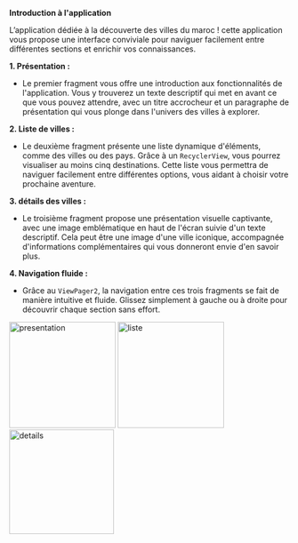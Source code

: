 **Introduction à l'application**

L’application dédiée à la découverte des villes du maroc ! cette application vous propose une interface conviviale pour naviguer facilement entre différentes sections et enrichir vos connaissances.

**1. Présentation :**
   - Le premier fragment vous offre une introduction aux fonctionnalités de l'application. Vous y trouverez un texte descriptif qui met en avant ce que vous pouvez attendre, avec un titre accrocheur et un paragraphe de présentation qui vous plonge dans l'univers des villes à explorer.

**2. Liste de villes :**
   - Le deuxième fragment présente une liste dynamique d'éléments, comme des villes ou des pays. Grâce à un `RecyclerView`, vous pourrez visualiser au moins cinq destinations. Cette liste vous permettra de naviguer facilement entre différentes options, vous aidant à choisir votre prochaine aventure.

**3. détails des villes :**
   - Le troisième fragment propose une présentation visuelle captivante, avec une image emblématique en haut de l'écran suivie d'un texte descriptif. Cela peut être une image d'une ville iconique, accompagnée d'informations complémentaires qui vous donneront envie d'en savoir plus.

**4. Navigation fluide :**
   - Grâce au `ViewPager2`, la navigation entre ces trois fragments se fait de manière intuitive et fluide. Glissez simplement à gauche ou à droite pour découvrir chaque section sans effort.




<img width="191" alt="presentation" src="https://github.com/user-attachments/assets/c333a8de-2105-4584-b49f-8f62ca0b3037">
<img width="191" alt="liste" src="https://github.com/user-attachments/assets/902bcdb7-a0be-4e28-9800-677604226dd5">
<img width="188" alt="details" src="https://github.com/user-attachments/assets/6676e505-8cb0-4495-b5bf-33c5221cb70b">

